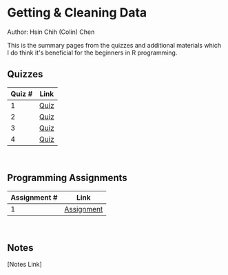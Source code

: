 # Getting & Cleaning Data

Author: Hsin Chih (Colin) Chen </br>

This is the summary pages from the quizzes and additional materials which I do think it's beneficial for the beginners in R programming.</br>

## Quizzes
Quiz # | Link 
--- | --- 
1 | [Quiz](https://github.com/hsc251/RLearn/blob/master/JHU_DataScience/03_Getting_%26_Cleaning_Data/quiz/JHU03_quiz1.md)
2 | [Quiz](https://github.com/hsc251/RLearn/blob/master/JHU_DataScience/03_Getting_%26_Cleaning_Data/quiz/JHU03_quiz2.md)
3 | [Quiz](https://github.com/hsc251/RLearn/blob/master/JHU_DataScience/03_Getting_%26_Cleaning_Data/quiz/JHU03_quiz3.md)
4 | [Quiz](https://github.com/hsc251/RLearn/blob/master/JHU_DataScience/03_Getting_%26_Cleaning_Data/quiz/JHU03_quiz4.md)
</br>

## Programming Assignments
Assignment # | Link 
--- | --- 
1 | [Assignment](https://github.com/hsc251/RLearn/tree/master/JHU_DataScience/03_Getting_%26_Cleaning_Data/project)
</br>

## Notes
[Notes Link]
